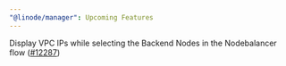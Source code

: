 ```yaml
---
"@linode/manager": Upcoming Features
---
```


Display VPC IPs while selecting the Backend Nodes in the Nodebalancer flow ([#12287](https://github.com/linode/manager/pull/12287))
